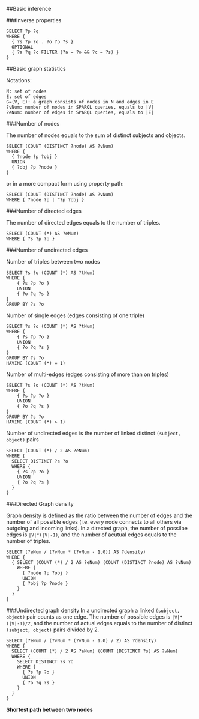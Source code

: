 ##Basic inference

###Inverse properties

    SELECT ?p ?q
    WHERE {
      { ?s ?p ?o . ?o ?p ?s }
      OPTIONAL 
      { ?a ?q ?c FILTER (?a = ?o && ?c = ?s) }
    }

##Basic graph statistics

Notations:

    N: set of nodes
    E: set of edges
    G=(V, E): a graph consists of nodes in N and edges in E
    ?vNum: number of nodes in SPARQL queries, equals to |V|
    ?eNum: number of edges in SPARQL queries, equals to |E|

###Number of nodes

The number of nodes equals to the sum of distinct subjects and objects.

    SELECT (COUNT (DISTINCT ?node) AS ?vNum)
    WHERE { 
      { ?node ?p ?obj }
      UNION
      { ?obj ?p ?node }
    }

or in a more compact form using property path:

    SELECT (COUNT (DISTINCT ?node) AS ?vNum)
    WHERE { ?node ?p | ^?p ?obj }

###Number of directed edges

The number of directed edges equals to the number of triples.

    SELECT (COUNT (*) AS ?eNum)
    WHERE { ?s ?p ?o }

###Number of undirected edges

Number of triples between two nodes

    SELECT ?s ?o (COUNT (*) AS ?tNum)
    WHERE {
        { ?s ?p ?o }
        UNION
        { ?o ?q ?s }
    }
    GROUP BY ?s ?o

Number of single edges (edges consisting of one triple)

    SELECT ?s ?o (COUNT (*) AS ?tNum)
    WHERE {
        { ?s ?p ?o }
        UNION
        { ?o ?q ?s }
    }
    GROUP BY ?s ?o
    HAVING (COUNT (*) = 1)

Number of multi-edges (edges consisting of more than on triples)

    SELECT ?s ?o (COUNT (*) AS ?tNum)
    WHERE {
        { ?s ?p ?o }
        UNION
        { ?o ?q ?s }
    }
    GROUP BY ?s ?o
    HAVING (COUNT (*) > 1)

Number of undirected edges is the number of linked distinct `(subject, object)` pairs

    SELECT (COUNT (*) / 2 AS ?eNum)
    WHERE {
      SELECT DISTINCT ?s ?o
      WHERE {
        { ?s ?p ?o }
        UNION
        { ?o ?q ?s }
      }
    }

###Directed Graph density

Graph density is defined as the ratio between the number of edges and the number of all possible edges (i.e. every node connects to all others via outgoing and incoming links). In a directed graph, the number of possilbe edges is `|V|*(|V|-1)`, and the number of acutual edges equals to the number of triples.

    SELECT (?eNum / (?vNum * (?vNum - 1.0)) AS ?density)
    WHERE {
      { SELECT (COUNT (*) / 2 AS ?eNum) (COUNT (DISTINCT ?node) AS ?vNum)
        WHERE {
          { ?node ?p ?obj }
          UNION
          { ?obj ?p ?node }
        }
      }
    }

###Undirected graph density
In a undirected graph a linked `(subject, object)` pair counts as one edge. The number of possible edges is `|V|*(|V|-1)/2`, and the number of actual edges equals to the number of distinct `(subject, object)` pairs divided by 2.

    SELECT (?eNum / (?vNum * (?vNum - 1.0) / 2) AS ?density)
    WHERE {
      SELECT (COUNT (*) / 2 AS ?eNum) (COUNT (DISTINCT ?s) AS ?vNum)
      WHERE {
        SELECT DISTINCT ?s ?o
        WHERE {
          { ?s ?p ?o }
          UNION
          { ?o ?q ?s }
        }
      }
    }


**Shortest path between two nodes**
